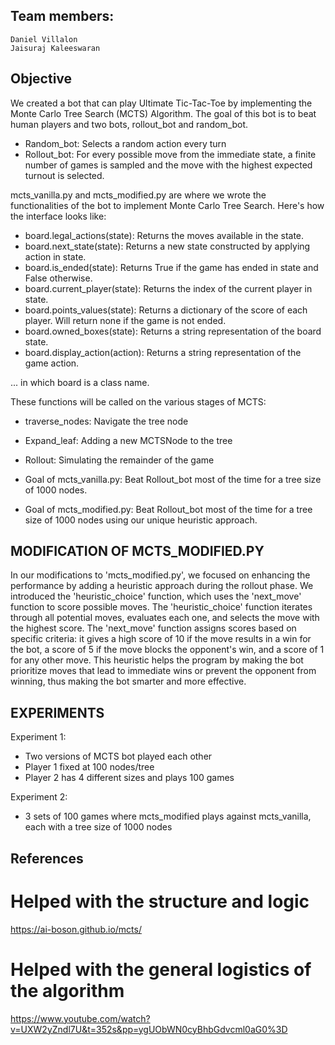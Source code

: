 ## Team members: 
    Daniel Villalon 
    Jaisuraj Kaleeswaran
    
## Objective

We created a bot that can play Ultimate Tic-Tac-Toe by implementing the Monte Carlo Tree Search (MCTS) Algorithm. The goal of this bot is to beat human players and two bots, rollout_bot and random_bot. 

- Random_bot: Selects a random action every turn
- Rollout_bot: For every possible move from the immediate state, a finite number of games is sampled and the move with the highest expected turnout is selected.
  

mcts_vanilla.py and mcts_modified.py are where we wrote the functionalities of the bot to implement Monte Carlo Tree Search. Here's how the interface looks like:

- board.legal_actions(state): Returns the moves available in the state.
- board.next_state(state): Returns a new state constructed by applying action in state.
- board.is_ended(state): Returns True if the game has ended in state and False otherwise.
- board.current_player(state): Returns the index of the current player in state.
- board.points_values(state): Returns a dictionary of the score of each player. Will return none if the game is not ended.
- board.owned_boxes(state): Returns a string representation of the board state.
- board.display_action(action): Returns a string representation of the game action.

... in which board is a class name.

These functions will be called on the various stages of MCTS:
- traverse_nodes: Navigate the tree node
- Expand_leaf: Adding a new MCTSNode to the tree
- Rollout: Simulating the remainder of the game

- Goal of mcts_vanilla.py: Beat Rollout_bot most of the time for a tree size of 1000 nodes.
- Goal of mcts_modified.py: Beat Rollout_bot most of the time for a tree size of 1000 nodes using our unique heuristic approach.

## MODIFICATION OF MCTS_MODIFIED.PY

In our modifications to 'mcts_modified.py', we focused on enhancing the performance by adding a heuristic approach during the rollout phase. We introduced the 'heuristic_choice' function, which uses the 'next_move' function to score possible moves. The 'heuristic_choice' function iterates through all potential moves, evaluates each one, and selects the move with the highest score. The 'next_move' function assigns scores based on specific criteria: it gives a high score of 10 if the move results in a win for the bot, a score of 5 if the move blocks the opponent's win, and a score of 1 for any other move. This heuristic helps the program by making the bot prioritize moves that lead to immediate wins or prevent the opponent from winning, thus making the bot smarter and more effective.

## EXPERIMENTS

Experiment 1: 
- Two versions of MCTS bot played each other
- Player 1 fixed at 100 nodes/tree
- Player 2 has 4 different sizes and plays 100 games

Experiment 2:
- 3 sets of 100 games where mcts_modified plays against mcts_vanilla, each with a tree size of 1000 nodes

## References

# Helped with the structure and logic
https://ai-boson.github.io/mcts/ 

# Helped with the general logistics of the algorithm
https://www.youtube.com/watch?v=UXW2yZndl7U&t=352s&pp=ygUObWN0cyBhbGdvcml0aG0%3D




